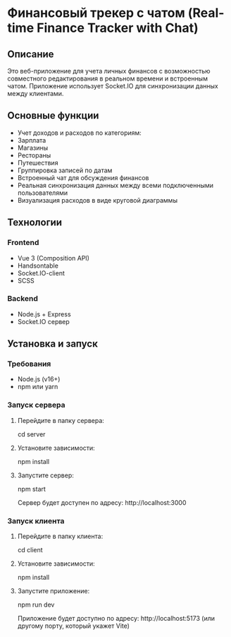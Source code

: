 # Финансовый трекер с чатом (Real-time Finance Tracker with Chat)

## Описание

Это веб-приложение для учета личных финансов с возможностью совместного редактирования в реальном времени и встроенным чатом. Приложение использует Socket.IO для синхронизации данных между клиентами.

## Основные функции

- Учет доходов и расходов по категориям:
- Зарплата
- Магазины
- Рестораны
- Путешествия
- Группировка записей по датам
- Встроенный чат для обсуждения финансов
- Реальная синхронизация данных между всеми подключенными пользователями
- Визуализация расходов в виде круговой диаграммы

## Технологии

### Frontend

- Vue 3 (Composition API)
- Handsontable
- Socket.IO-client
- SCSS

### Backend

- Node.js + Express
- Socket.IO сервер

## Установка и запуск

### Требования

- Node.js (v16+)
- npm или yarn

### Запуск сервера

1. Перейдите в папку сервера:

   cd server

2. Установите зависимости:

   npm install

3. Запустите сервер:

   npm start

   Сервер будет доступен по адресу: http://localhost:3000

### Запуск клиента

1. Перейдите в папку клиента:

   cd client

2. Установите зависимости:

   npm install

3. Запустите приложение:

   npm run dev

   Приложение будет доступно по адресу: http://localhost:5173 (или другому порту, который укажет Vite)
